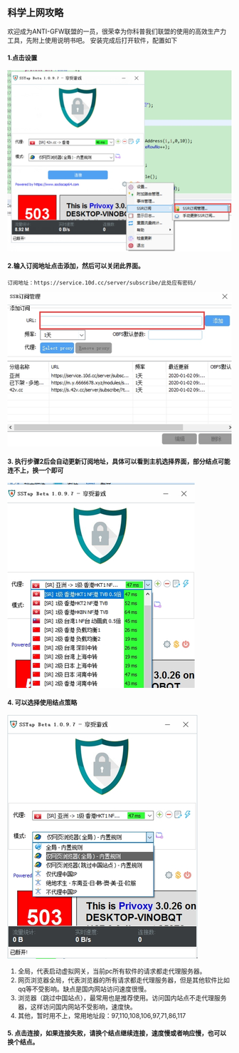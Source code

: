 ## 科学上网攻略

欢迎成为ANTI-GFW联盟的一员，很荣幸为你科普我们联盟的使用的高效生产力工具，先附上使用说明书吧。
安装完成后打开软件，配置如下
       
#### 1.点击设置
![](assets/gfw_0.png)
#### 2.输入订阅地址点击添加，然后可以关闭此界面。
    订阅地址：https://service.10d.cc/server/subscribe/此处应有密码/ 
![](assets/gfw_1.png)
#### 3. 执行步骤2后会自动更新订阅地址，具体可以看到主机选择界面，部分结点可能连不上，换一个即可
![](assets/gfw_2.png)
#### 4. 可以选择使用结点策略
![](assets/gfw_3.png)

1. 全局，代表启动虚拟网关，当前pc所有软件的请求都走代理服务器。
2. 网页浏览器全局，代表浏览器的所有请求都走代理服务器，但是其他软件比如qq等不受影响。缺点是国内网站访问速度很慢。
3. 浏览器（跳过中国站点），最常用也是推荐使用。访问国内站点不走代理服务器，这样访问国内网站不受影响，速度快。
4. 其他，暂时用不上，常用地址段：97,110,108,106,97,71,86,117

    
#### 5. 点击连接，如果连接失败，请换个结点继续连接，速度慢或者响应慢，也可以换个结点。